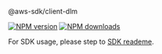 @aws-sdk/client-dlm

[![NPM version](https://img.shields.io/npm/v/@aws-sdk/client-dlm/preview.svg)](https://www.npmjs.com/package/@aws-sdk/client-dlm)
[![NPM downloads](https://img.shields.io/npm/dm/@aws-sdk/client-dlm.svg)](https://www.npmjs.com/package/@aws-sdk/client-dlm)

For SDK usage, please step to [SDK reademe](https://github.com/aws/aws-sdk-js-v3).
